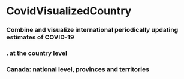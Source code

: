 # CovidVisualizedCountry

### Combine and visualize international periodically updating estimates of COVID-19 
### .               at the country level
### Canada: national level, provinces and territories

